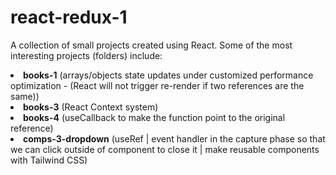 # react-redux-1

A collection of small projects created using React. Some of the most interesting projects (folders) include:

<li> 
<b>books-1</b> (arrays/objects state updates under customized performance optimization - (React will not trigger re-render if two references are the same))
<li> 
<b>books-3</b> (React Context system)
<li> 
<b>books-4</b> (useCallback to make the function point to the original reference)
<li>
<b>comps-3-dropdown</b> (useRef | event handler in the capture phase so that we can click outside of component to close it | make reusable components with Tailwind CSS)
